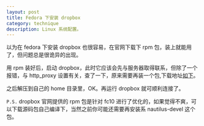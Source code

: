 ```yaml
---
layout: post
title: Fedora 下安装 dropbox
category: technique
description: Linux 系统配置。
---
```


以为在 fedora 下安装 dropbox 也很容易，在官网下载下 rpm 包，装上就能用了，但问题总是很诡异的出现。

用 rpm 装好后，启动 dropbox，此时它应该会先与服务器取得联系，但除了一个报错，与 http_proxy 设置有关，查了一下，原来需要再装一个包,下载地址[如下][download_link]。

之后解压到自己的 home 目录里，OK。再运行 dropbox 就可顺利连接了。

`P.S.` dropbox 官网提供的 rpm 包是针对 fc10 进行了优化的，如果觉得不爽，可以下载源码包自己编译下，当然之前你可能还需要再安装系 nautilus-devel 这个包。

[download_link]: http://ishare.iask.sina.com.cn/f/16804339.html "Download page"

